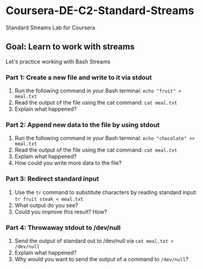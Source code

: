 # Coursera-DE-C2-Standard-Streams
Standard Streams Lab for Coursera

## Goal:   Learn to work with streams

Let's practice working with Bash Streams

### Part 1: Create a new file and write to it via stdout

1.  Run the following command in your Bash terminal:  `echo "fruit" > meal.txt`
2.  Read the output of the file using the cat command:  `cat meal.txt`
3.  Explain what happened?

### Part 2: Append new data to the file by using stdout

1.  Run the following command in your Bash terminal: `echo "chocolate" >> meal.txt`
2.  Read the output of the file using the cat command:  `cat meal.txt`
3.  Explain what happened?
4.  How could you write more data to the file?

### Part 3:  Redirect standard input

1.  Use the `tr` command to substitute characters by reading standard input:  `tr fruit steak < meal.txt `
2.  What output do you see?  
3.  Could you improve this result?  How?

### Part 4:  Throwaway stdout to /dev/null

1.  Send the output of standard out to /dev/null via `cat meal.txt > /dev/null`
2.  Explain what happened?
3.  Why would you want to send the output of a command to `/dev/null`?
